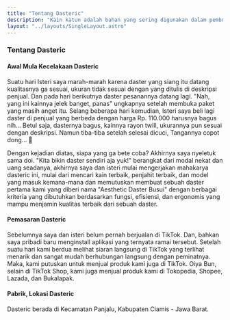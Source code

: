 ```yaml
---
title: "Tentang Dasteric"
description: "Kain katun adalah bahan yang sering digunakan dalam pembuatan pakaian sehari-hari. Banyak orang beranggapan bahwa kain katun adalah yang paling nyaman untuk dipakai sehari-hari."
layout: "../layouts/SingleLayout.astro"
---
```


### Tentang Dasteric

#### Awal Mula Kecelakaan Dasteric

Suatu hari Isteri saya marah-marah karena daster yang siang itu datang kualitasnya ga sesuai, ukuran tidak sesuai dengan yang ditulis di deskripsi penjual.
Dan pada hari berikutnya daster pesanannya datang lagi. "Nah, yang ini kainnya jelek banget, panas" ungkapnya setelah membuka paket yang masih anget itu.
Selang beberapa hari kemudian, Isteri saya beli lagi daster di penjual yang berbeda dengan harga Rp. 110.000 harusnya bagus nih... Betul saja, dasternya bagus, kainnya rayon twill, ukurannya pun sesuai dengan deskripsi. Namun tiba-tiba setelah selesai dicuci, Tangannya copot dong... 🤣

Dengan kejadian diatas, siapa yang ga bete coba? Akhirnya saya nyeletuk sama doi. "Kita bikin daster sendiri aja yuk!" berangkat dari modal nekat dan uang seadanya, akhirnya saya dan isteri mulai mengerjakan mahakarya dasteric ini, mulai dari mencari kain terbaik, penjahit terbaik, dan model yang masuk kemana-mana dan memutuskan membuat sebuah daster pertama kami yang diberi nama "Aesthetic Daster Busui" dengan berbagai kriteria yang dibutuhkan berdasarkan fungsi, efisiensi, dan ergonomis yang mampu menjamin kualitas terbaik dari sebuah daster.

#### Pemasaran Dasteric

Sebelumnya saya dan isteri belum pernah berjualan di TikTok. Dan, bahkan saya pribadi baru menginstall aplikasi yang ternyata ramai tersebut. Setelah suatu hari kami berdua melihat siaran langsung di TikTok yang terlihat menarik dan sangat mudah berhubungan langsung dengan peminatnya. Maka, kami putuskan untuk menjual produk kami juga di TikTok. Oiya Bun, selain di TikTok Shop, kami juga menjual produk kami di Tokopedia, Shopee, Lazada, dan Bukalapak.

#### Pabrik, Lokasi Dasteric

Dasteric berada di Kecamatan Panjalu, Kabupaten Ciamis -  Jawa Barat.